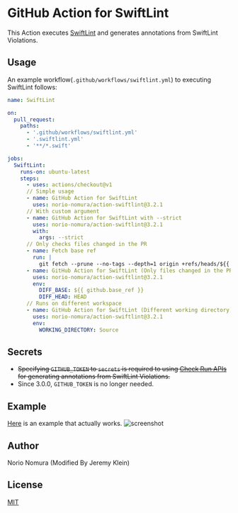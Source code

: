 # GitHub Action for SwiftLint

This Action executes [SwiftLint](https://github.com/realm/SwiftLint) and generates annotations from SwiftLint Violations.

## Usage

An example workflow(`.github/workflows/swiftlint.yml`) to executing SwiftLint follows:

```yaml
name: SwiftLint

on:
  pull_request:
    paths:
      - '.github/workflows/swiftlint.yml'
      - '.swiftlint.yml'
      - '**/*.swift'

jobs:
  SwiftLint:
    runs-on: ubuntu-latest
    steps:
      - uses: actions/checkout@v1
      // Simple usage
      - name: GitHub Action for SwiftLint
        uses: norio-nomura/action-swiftlint@3.2.1
      // With custom argument
      - name: GitHub Action for SwiftLint with --strict
        uses: norio-nomura/action-swiftlint@3.2.1
        with:
          args: --strict
      // Only checks files changed in the PR
      - name: Fetch base ref
        run: |
          git fetch --prune --no-tags --depth=1 origin +refs/heads/${{ github.base_ref }}:refs/heads/${{ github.base_ref }}
      - name: GitHub Action for SwiftLint (Only files changed in the PR)
        uses: norio-nomura/action-swiftlint@3.2.1
        env:
          DIFF_BASE: ${{ github.base_ref }}
          DIFF_HEAD: HEAD
      // Runs on different workspace
      - name: GitHub Action for SwiftLint (Different working directory)
        uses: norio-nomura/action-swiftlint@3.2.1
        env:
          WORKING_DIRECTORY: Source
```

## Secrets

- ~~Specifying `GITHUB_TOKEN` to `secrets` is required to using [Check Run APIs](https://developer.github.com/v3/checks/runs/) for generating annotations from SwiftLint Violations.~~
- Since 3.0.0, `GITHUB_TOKEN` is no longer needed.

## Example
[Here](https://github.com/norio-nomura/test-action-swiftlint/pull/1/files) is an example that actually works.
![screenshot](screenshot.png)

## Author

Norio Nomura (Modified By Jeremy Klein)

## License

[MIT](LICENSE)
